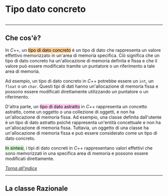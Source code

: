 # Tipo dato concreto
```toc
```
---

## Che cos'è?
In $C$++, un <mark style="background: #FFB86CA6;">tipo di dato concreto</mark> è un tipo di dato che rappresenta un valore effettivo memorizzato in un'area di memoria specifica. Ciò significa che un tipo di dato concreto ha un'allocazione di memoria definita e fissa e che il valore può essere modificato tramite un puntatore o un riferimento a tale area di memoria.

Ad esempio, un tipo di dato concreto in $C$++ potrebbe essere un `int`, un `float` o un `char`. Questi tipi di dati hanno un'allocazione di memoria fissa e possono essere modificati direttamente utilizzando un puntatore o un riferimento.

D'altra parte, un <mark style="background: #FFB8EBA6;">tipo di dato astratto</mark> in $C$++ rappresenta un concetto astratto, come un oggetto o una collezione di oggetti, e non ha un'allocazione di memoria fissa. Ad esempio, una classe definita dall'utente è un tipo di dato astratto poiché rappresenta un'entità concettuale e non ha un'allocazione di memoria fissa. Tuttavia, un oggetto di una classe ha un'allocazione di memoria fissa e può essere considerato come un tipo di dato concreto.

<mark style="background: #BBFABBA6;">In sintesi</mark>, i tipi di dato concreti in $C$++ rappresentano valori effettivi che sono memorizzati in una specifica area di memoria e possono essere modificati direttamente.

[_Torna all'indice_](#tipo%20dato%20concreto)

---

## La classe Razionale